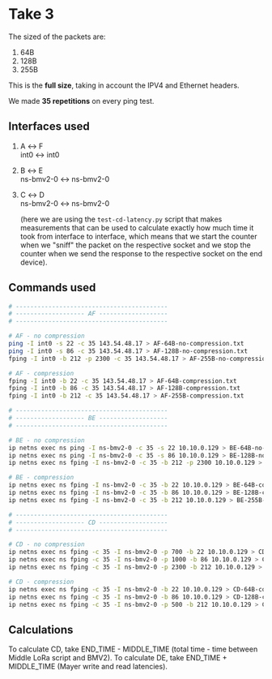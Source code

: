 # Take 3

The sized of the packets are:
1. 64B
2. 128B
3. 255B

This is the **full size**, taking in account the IPV4 and Ethernet headers.

We made **35 repetitions** on every ping test.

## Interfaces used

1. A ↔ F <br/>
    int0 ↔ int0
2. B ↔ E <br/>
    ns-bmv2-0 ↔ ns-bmv2-0
3. C ↔ D <br/>
    ns-bmv2-0 ↔ ns-bmv2-0
    
    (here we are using the `test-cd-latency.py` script that makes measurements that can be used to calculate exactly how much time it took from interface to interface, which means that we start the counter when we "sniff" the packet on the respective socket and we stop the counter when we send the response to the respective socket on the end device).


## Commands used

```bash
# ------------------------------------------
# ------------------- AF -------------------
# ------------------------------------------

# AF - no compression
ping -I int0 -s 22 -c 35 143.54.48.17 > AF-64B-no-compression.txt
ping -I int0 -s 86 -c 35 143.54.48.17 > AF-128B-no-compression.txt
fping -I int0 -b 212 -p 2300 -c 35 143.54.48.17 > AF-255B-no-compression.txt

# AF - compression
fping -I int0 -b 22 -c 35 143.54.48.17 > AF-64B-compression.txt
fping -I int0 -b 86 -c 35 143.54.48.17 > AF-128B-compression.txt
fping -I int0 -b 212 -c 35 143.54.48.17 > AF-255B-compression.txt

# ------------------------------------------
# ------------------- BE -------------------
# ------------------------------------------

# BE - no compression
ip netns exec ns ping -I ns-bmv2-0 -c 35 -s 22 10.10.0.129 > BE-64B-no-compression.txt
ip netns exec ns ping -I ns-bmv2-0 -c 35 -s 86 10.10.0.129 > BE-128B-no-compression.txt
ip netns exec ns fping -I ns-bmv2-0 -c 35 -b 212 -p 2300 10.10.0.129 > BE-255B-no-compression.txt

# BE - compression
ip netns exec ns fping -I ns-bmv2-0 -c 35 -b 22 10.10.0.129 > BE-64B-compression.txt
ip netns exec ns fping -I ns-bmv2-0 -c 35 -b 86 10.10.0.129 > BE-128B-compression.txt
ip netns exec ns fping -I ns-bmv2-0 -c 35 -b 212 10.10.0.129 > BE-255B-compression.txt

# ------------------------------------------
# ------------------- CD -------------------
# ------------------------------------------

# CD - no compression
ip netns exec ns fping -c 35 -I ns-bmv2-0 -p 700 -b 22 10.10.0.129 > CD-64B-no-compression.txt
ip netns exec ns fping -c 35 -I ns-bmv2-0 -p 1000 -b 86 10.10.0.129 > CD-128B-no-compression.txt
ip netns exec ns fping -c 35 -I ns-bmv2-0 -p 2300 -b 212 10.10.0.129 > CD-255B-no-compression.txt

# CD - compression
ip netns exec ns fping -c 35 -I ns-bmv2-0 -b 22 10.10.0.129 > CD-64B-compression.txt
ip netns exec ns fping -c 35 -I ns-bmv2-0 -b 86 10.10.0.129 > CD-128B-compression.txt
ip netns exec ns fping -c 35 -I ns-bmv2-0 -p 500 -b 212 10.10.0.129 > CD-255B-compression.txt

```

## Calculations

To calculate CD, take END_TIME - MIDDLE_TIME (total time - time between Middle LoRa script and BMV2).
To calculate DE, take END_TIME + MIDDLE_TIME (Mayer write and read latencies).
